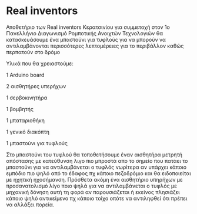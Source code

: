 # Real inventors  
Αποθετήριο των Real inventors Κερατσινίου για συμμετοχή στον 1o Πανελλήνιο Διαγωνισμό Ρομποτικής Ανοιχτών Τεχνολογιών
θα κατασκευάσουμε ένα μπαστούνι για τυφλούς για να μπορούν να αντιλαμβάνονται περισσότερες λεπτομέρειες για το περιβάλλον καθώς περπατούν στο δρόμο

Υλικά που θα χρειαστούμε:

1 Arduino board

2 αισθητήρες υπερήχων 

1 σερβοκινητήρα

1 βομβητής 

1 μπαταριοθήκη

1 γενικό διακόπτη

1 μπαστούνι για τυφλούς

Στο μπαστούνι του τυφλού θα τοποθετήσουμε έναν αισθητήρα μετρητή απόστασης με κατεύθυνση λιγο πιο μπροστά απο το σημείο που πατάει το μπαστούνι για να αντιλαμβάνεται ο τυφλός νωρίτερα αν υπάρχει κάποιο εμπόδιο πιο ψηλό από το έδαφος πχ κάποιο πεζοδρόμιο και θα ειδοποιείται με ηχητική ηχοσήμανση. Πρόσθετα ακόμη ένα αισθητήριο υπηρήχων με προσανατολισμό λίγο ποιο ψηλά για να αντιλαμβάνεται ο τυφλός με μηχανική δόνηση αυτή τη φορά αν παρουσιάζεται ή εκείνος πλησιάζει κάποιο ψηλό αντικείμενο πχ κάποιο τοίχο οπότε να αντιληφθεί ότι πρέπει να αλλάξει πορεία.  
